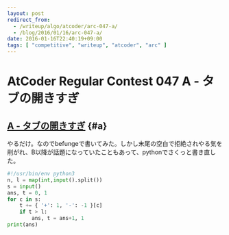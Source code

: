 ```yaml
---
layout: post
redirect_from:
  - /writeup/algo/atcoder/arc-047-a/
  - /blog/2016/01/16/arc-047-a/
date: 2016-01-16T22:40:19+09:00
tags: [ "competitive", "writeup", "atcoder", "arc" ]
---
```


# AtCoder Regular Contest 047 A - タブの開きすぎ

## [A - タブの開きすぎ](https://beta.atcoder.jp/contests/arc047/tasks/arc047_a) {#a}

やるだけ。なのでbefungeで書いてみた。しかし末尾の空白で拒絶されやる気を削がれ、B以降が話題になっていたこともあって、pythonでさくっと書き直した。

``` python
#!/usr/bin/env python3
n, l = map(int,input().split())
s = input()
ans, t = 0, 1
for c in s:
    t += { '+': 1, '-': -1 }[c]
    if t > l:
        ans, t = ans+1, 1
print(ans)
```
